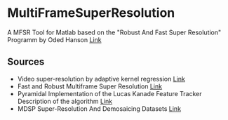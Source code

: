 # MultiFrameSuperResolution

A MFSR Tool for Matlab based on the "Robust And Fast Super Resolution" Programm by Oded Hanson [Link](http://www1.idc.ac.il/toky/videoProc-07/projects/SuperRes/srproject.html)

## Sources

- Video super-resolution by adaptive kernel regression [Link](https://www.mathworks.com/matlabcentral/fileexchange/60766-video-super-resolution-by-adaptive-kernel-regression)
- Fast and Robust Multiframe Super Resolution [Link](http://people.duke.edu/~sf59/SRfinal.pdf)
- Pyramidal Implementation of the Lucas Kanade Feature Tracker
Description of the algorithm [Link](http://robots.stanford.edu/cs223b04/algo_tracking.pdf)
- MDSP Super-Resolution And Demosaicing Datasets [Link](https://users.soe.ucsc.edu/~milanfar/software/sr-datasets.html)